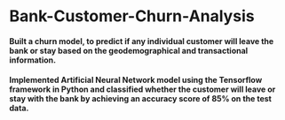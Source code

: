 # Bank-Customer-Churn-Analysis

#### Built a churn model, to predict if any individual customer will leave the bank or stay based on the geodemographical and transactional information.
#### Implemented Artificial Neural Network model using the Tensorflow framework in Python and classified whether the customer will leave or stay with the bank by achieving an accuracy score of 85% on the test data.
